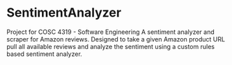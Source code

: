# SentimentAnalyzer
Project for COSC 4319  - Software Engineering 
A sentiment analyzer and scraper for Amazon reviews.
Designed to take a given Amazon product URL pull all available reviews and analyze the sentiment using a custom rules based sentiment analyzer.

